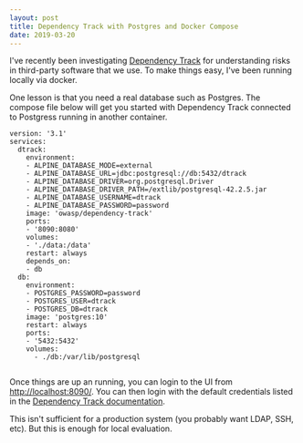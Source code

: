 ```yaml
---
layout: post
title: Dependency Track with Postgres and Docker Compose
date: 2019-03-20
---
```


I've recently been investigating [Dependency Track](https://dependencytrack.org/) for
understanding risks in third-party software that we use. To make things easy, I've
been running locally via docker.

One lesson is that you need a real database such as Postgres. The compose file below
will get you started with Dependency Track connected to Postgress running in another
container.

```
version: '3.1'
services:
  dtrack:
    environment:
    - ALPINE_DATABASE_MODE=external
    - ALPINE_DATABASE_URL=jdbc:postgresql://db:5432/dtrack
    - ALPINE_DATABASE_DRIVER=org.postgresql.Driver
    - ALPINE_DATABASE_DRIVER_PATH=/extlib/postgresql-42.2.5.jar
    - ALPINE_DATABASE_USERNAME=dtrack
    - ALPINE_DATABASE_PASSWORD=password
    image: 'owasp/dependency-track'
    ports:
    - '8090:8080'
    volumes:
    - './data:/data'
    restart: always
    depends_on:
    - db
  db:
    environment:
    - POSTGRES_PASSWORD=password
    - POSTGRES_USER=dtrack
    - POSTGRES_DB=dtrack
    image: 'postgres:10'
    restart: always
    ports:
    - '5432:5432'
    volumes:
      - ./db:/var/lib/postgresql
    
```

Once things are up an running, you can login to the UI from [http://localhost:8090/](). You can then login with the default credentials listed in the [Dependency Track documentation](https://docs.dependencytrack.org/getting-started/initial-startup/).

This isn't sufficient for a production system (you probably want LDAP, SSH, etc). But this is enough for local evaluation.

